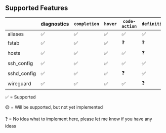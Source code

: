 ## Supported Features

|             | diagnostics | `completion` | `hover` | `code-action` | `definition` | `rename` | `signature-help` |
|-------------|-------------|--------------|---------|---------------|--------------|----------|------------------|
| aliases     | ✅           | ✅            | ✅       | ✅             | ✅            | ✅        | ✅               |
| fstab       | ✅           | ✅            | ✅       | ❓             | ❓            | ❓        | 🟡               |
| hosts       | ✅           | ✅            | ✅       | ✅             | ❓            | ❓        | 🟡               |
| ssh_config  | ✅           | ✅            | ✅       | ✅             | ✅            | ❓        | ✅               |
| sshd_config | ✅           | ✅            | ✅       | ❓             | ✅            | ❓        | ✅               |
| wireguard   | ✅           | ✅            | ✅       | ✅             | ❓            | ❓        | 🟡               |

✅ = Supported

🟡 = Will be supported, but not yet implemented

❓ = No idea what to implement here, please let me know if you have any ideas


